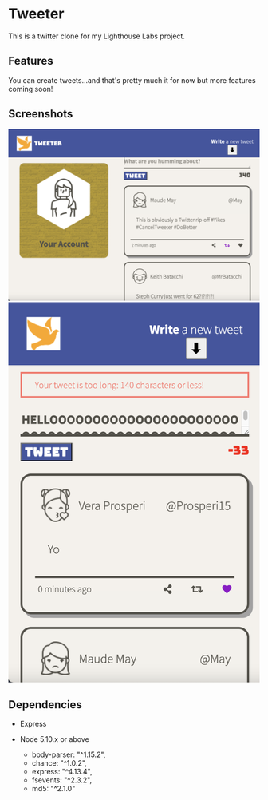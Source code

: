 # Tweeter 

This is a twitter clone for my Lighthouse Labs project.

## Features

You can create tweets...and that's pretty much it for now but more features coming soon!

## Screenshots

!["Desktop View"](https://github.com/Amohamed96/tweeter/blob/master/docs/Screen%20Shot%202021-11-20%20at%202.44.19%20AM.png?raw=true)
!["Mobile view with error"](https://github.com/Amohamed96/tweeter/blob/master/docs/Screen%20Shot%202021-11-20%20at%202.50.19%20AM.png?raw=true)

## Dependencies

- Express
- Node 5.10.x or above

  - body-parser: "^1.15.2",
  - chance: "^1.0.2",
  - express: "^4.13.4",
  - fsevents: "^2.3.2",
  - md5: "^2.1.0"